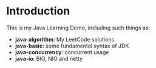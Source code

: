 # Introduction

This is my Java Learning Demo, including such things as:

- **java-algorithm**: My LeetCode solutions
- **java-basic**: some fundamental syntax of JDK
- **java-concurrency**: concurrent usage
- **java-io**: BIO, NIO and netty
